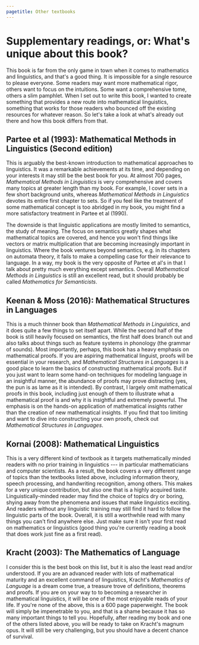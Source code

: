 ```yaml
---
pagetitle: Other textbooks
---
```


# Supplementary readings, or: What's unique about this book?

This book is far from the only game in town when it comes to mathematics and linguistics, and that's a good thing.
It is impossible for a single resource to please everyone.
Some readers may want more mathematical rigor, others want to focus on the intuitions.
Some want a comprehensive tome, others a slim pamphlet.
When I set out to write this book, I wanted to create something that provides a new route into mathematical linguistics, something that works for those readers who bounced off the existing resources for whatever reason.
So let's take a look at what's already out there and how this book differs from that.

## Partee et al (1993): Mathematical Methods in Linguistics (Second edition)

This is arguably the best-known introduction to mathematical approaches to linguistics.
It was a remarkable achievements at its time, and depending on your interests it may still be the best book for you.
At almost 700 pages, *Mathematical Methods in Linguistics* is very comprehensive and covers many topics at greater length than my book.
For example, I cover sets in a few short background units, whereas *Mathematical Methods in Linguistics* devotes its entire first chapter to sets.
So if you feel like the treatment of some mathematical concept is too abridged in my book, you might find a more satisfactory treatment in Partee et al (1990).

The downside is that linguistic applications are mostly limited to semantics, the study of meaning.
The focus on semantics greatly shapes what mathematical topics are covered, and hence you won't find things like vectors or matrix multiplication that are becoming increasingly important in linguistics.
Where the book ventures beyond semantics, e.g. in its chapters on automata theory, it fails to make a compelling case for their relevance to language.
In a way, my book is the very opposite of Partee et al's in that I talk about pretty much everything except semantics.
Overall *Mathematical Methods in Linguistics* is still an excellent read, but it should probably be called *Mathematics for Semanticists*.

## Keenan & Moss (2016): Mathematical Structures in Languages

This is a much thinner book than *Mathematical Methods in Linguistics*, and it does quite a few things to set itself apart.
While the second half of the book is still heavily focused on semantics, the first half does branch out and also talks about things such as feature systems in phonology (the grammar of sounds).
Most importantly, perhaps, this book has a heavy emphasis on mathematical proofs.
If you are aspiring mathematical linguist, proofs will be essential in your research, and *Mathematical Structures in Languages* is a good place to learn the basics of constructing mathematical proofs.
But if you just want to learn some hand-on techniques for modeling language in an insightful manner, the abundance of proofs may prove distracting (yes, the pun is as lame as it is intended).
By contrast, I largely omit mathematical proofs in this book, including just enough of them to illustrate what a mathematical proof is and why it is insightful and extremely powerful.
The emphasis is on the hands-on application of mathematical insights rather than the creation of new mathematical insights.
If you find that too limiting and want to dive into constructing your own proofs, check out *Mathematical Structures in Languages*.

## Kornai (2008): Mathematical Linguistics

This is a very different kind of textbook as it targets mathematically minded readers with no prior training in linguistics --- in particular mathematicians and computer scientists.
As a result, the book covers a very different range of topics than the textbooks listed above, including information theory, speech processing, and handwriting recognition, among others.
This makes for a very unique contribution, but also one that is a highly acquired taste.
Linguistically-minded reader may find the choice of topics dry or boring, shying away from the phenomena and issues that make linguistics exciting.
And readers without any linguistic training may still find it hard to follow the linguistic parts of the book.
Overall, it is still a worthwhile read with many things you can't find anywhere else.
Just make sure it isn't your first read on mathematics or linguistics (good thing you're currently reading a book that does work just fine as a first read).

## Kracht (2003): The Mathematics of Language

I consider this is the best book on this list, but it is also the least read and/or understood.
If you are an advanced reader with lots of mathematical maturity and an excellent command of linguistics, Kracht's *Mathematics of Language* is a dream come true, a treasure trove of definitions, theorems and proofs.
If you are on your way to to becoming a researcher in mathematical linguistics, it will be one of the most enjoyable reads of your life.
If you're none of the above, this is a 600 page paperweight.
The book will simply be impenetrable to you, and that is a shame because it has so many important things to tell you.
Hopefully, after reading my book and one of the others listed above, you will be ready to take on Kracht's magnum opus.
It will still be very challenging, but you should have a decent chance of survival.
